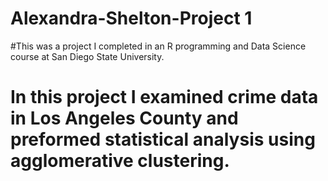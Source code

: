 # Alexandra-Shelton-Project 1
#This was a project I completed in an R programming and Data Science course at San Diego State University. 
# In this project I examined crime data in Los Angeles County and preformed statistical analysis using agglomerative clustering. 
